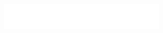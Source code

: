 # [![Typing SVG](https://raw.githubusercontent.com/Igneous/igneous/dev/assets/greet_typing.svg)](https://github.com/igneous)
